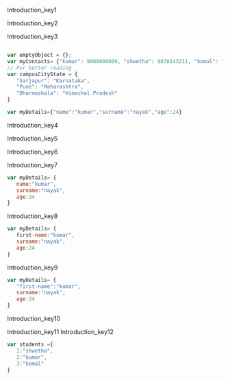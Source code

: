 Introduction_key1


Introduction_key2



Introduction_key3


```javascript

var emptyObject = {};
var myContacts= {"kumar": 9000000000, "shwetha": 9876543211, "komal": "0909990999"};
// For better reading
var campusCityState = {
   "Sarjapur": "Karnataka",
   "Pune": "Maharashtra",
   "Dharmashala": "Himachal Pradesh"
}

```

```javascript
var myDetails={"name":"kumar","surname":"nayak","age":24}
```
 
Introduction_key4


Introduction_key5


Introduction_key6


Introduction_key7




```javascript
var myDetails= {
   name:"kumar",
   surname:"nayak",
   age:24
}
```

Introduction_key8


```javascript
var myDetails= {
   first-name:"kumar",
   surname:"nayak",
   age:24
}
```

Introduction_key9


```javascript
var myDetails= {
   "first-name":"kumar",
   surname:"nayak",
   age:24
}
```

Introduction_key10



Introduction_key11
Introduction_key12


```javascript
var students ={
   1:"shwetha",
   2:"kumar",
   3:"komal"
}
```